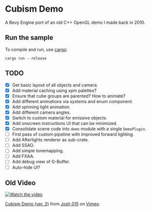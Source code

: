 # Cubism Demo
A Bevy Engine port of an old C++ OpenGL demo I made back in 2010.

## Run the sample

To compile and run, use [cargo](https://www.rust-lang.org/learn/get-started):

```
cargo run --release
```

## TODO
- [x] Get basic layout of all objects and camera.
- [x] Add material caching using xpm palettes?
- [x] Ensure that cube groups are parented? How to animate?
- [x] Add different animations via systems and enum component.
- [x] Add spinning light animation.
- [x] Add different camera angles.
- [x] Switch to custom material for emissive objects.
- [x] Add onscreen instructions UI that can be minimized.
- [x] Consolidate scene code into `demo` module with a single `DemoPlugin`.
- [ ] First pass of custom pipeline with improved forward lighting.
- [ ] Add Afterlights renderer as sub-crate.
- [ ] Add SSAO.
- [ ] Add simple tonemapping.
- [ ] Add FXAA.
- [ ] Add debug view of G-Buffer.
- [ ] Auto-hide UI?

## Old Video
[![Watch the video](https://i.vimeocdn.com/video/93015207_472x266.jpg)](https://vimeo.com/15442169)
<p><a href="https://vimeo.com/15442169">Cubism Demo (ver. 2)</a> from <a href="https://vimeo.com/user2176585">Josh 015</a> on <a href="https://vimeo.com">Vimeo</a>.</p>
